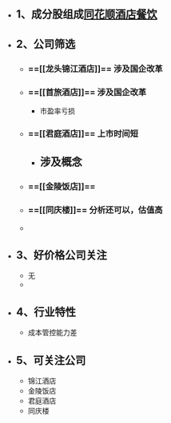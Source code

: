 - ## 1、成分股组成[同花顺酒店餐饮](http://q.10jqka.com.cn/thshy/detail/code/881161/)
- ## 2、公司筛选
	- ### ==[[龙头锦江酒店]]==  涉及国企改革
	- ### ==[[首旅酒店]]==   涉及国企改革
		- 市盈率亏损
	- ### ==[[君庭酒店]]==  上市时间短
		- 涉及概念
			-
	- ### ==[[金陵饭店]]==
	- ### ==[[同庆楼]]== 分析还可以，估值高
	-
- ## 3、好价格公司关注
	- 无
	-
- ## 4、行业特性
	- 成本管控能力差
- ## 5、可关注公司
	- 锦江酒店
	- 金陵饭店
	- 君庭酒店
	- 同庆楼